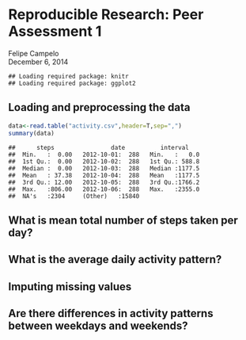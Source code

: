 # Reproducible Research: Peer Assessment 1
Felipe Campelo  
December 6, 2014  


```
## Loading required package: knitr
## Loading required package: ggplot2
```

## Loading and preprocessing the data

```r
data<-read.table("activity.csv",header=T,sep=",")
summary(data)
```

```
##      steps                date          interval     
##  Min.   :  0.00   2012-10-01:  288   Min.   :   0.0  
##  1st Qu.:  0.00   2012-10-02:  288   1st Qu.: 588.8  
##  Median :  0.00   2012-10-03:  288   Median :1177.5  
##  Mean   : 37.38   2012-10-04:  288   Mean   :1177.5  
##  3rd Qu.: 12.00   2012-10-05:  288   3rd Qu.:1766.2  
##  Max.   :806.00   2012-10-06:  288   Max.   :2355.0  
##  NA's   :2304     (Other)   :15840
```


## What is mean total number of steps taken per day?



## What is the average daily activity pattern?



## Imputing missing values



## Are there differences in activity patterns between weekdays and weekends?
